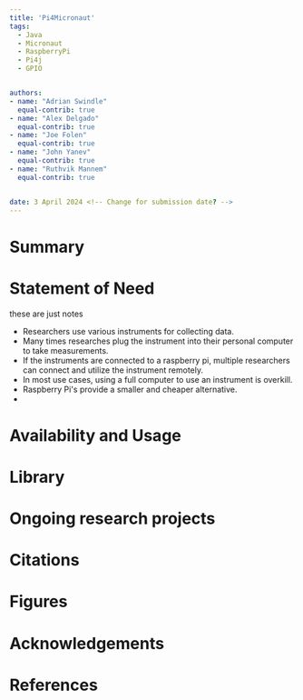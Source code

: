 ```yaml
---
title: 'Pi4Micronaut'
tags:
  - Java
  - Micronaut
  - RaspberryPi
  - Pi4j
  - GPIO


authors:
- name: "Adrian Swindle"
  equal-contrib: true
- name: "Alex Delgado"
  equal-contrib: true
- name: "Joe Folen"
  equal-contrib: true
- name: "John Yanev"
  equal-contrib: true
- name: "Ruthvik Mannem"
  equal-contrib: true


date: 3 April 2024 <!-- Change for submission date? -->
---
```


# Summary

<!-- Should use this: https://joss.theoj.org/papers/10.21105/joss.02584 as an example. -->

[//]: # (We need to connect every thing to Pi4Micronaut being used for research purposes. )

# Statement of Need

these are just notes
* Researchers use various instruments for collecting data.
* Many times researches plug the instrument into their personal computer to take measurements. 
* If the instruments are connected to a raspberry pi, multiple researchers can connect and utilize the instrument remotely. 
* In most use cases, using a full computer to use an instrument is overkill. 
* Raspberry Pi's provide a smaller and cheaper alternative.  
* <!-- Find papers that use raspberry pi's with instruments that could in theory work with the Pi4Micronaut library. -->


# Availability and Usage

# Library

# Ongoing research projects <!-- is this needed? -->

# Citations

# Figures

# Acknowledgements

# References
